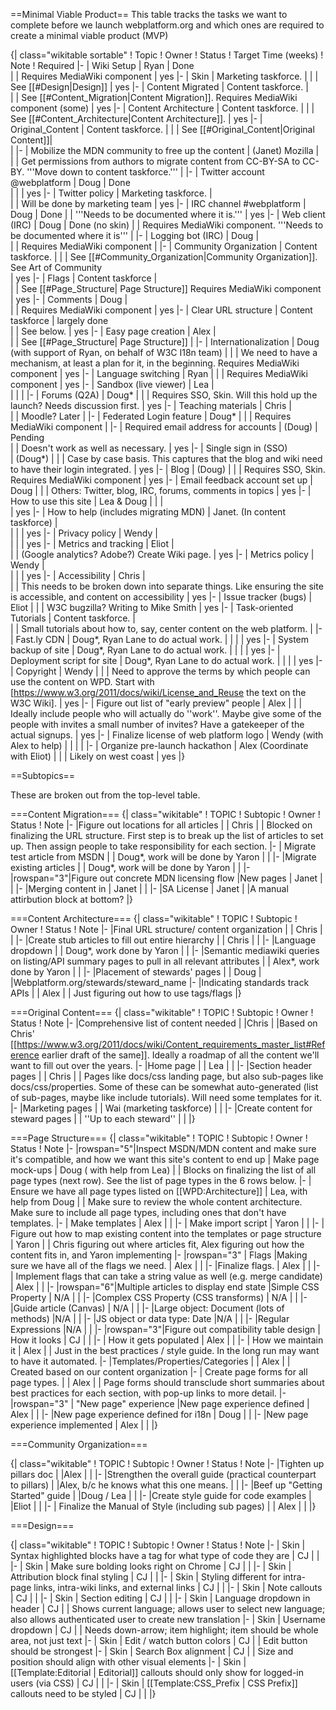 ==Minimal Viable Product==
This table tracks the tasks we want to complete before we launch webplatform.org and which ones are required to create a minimal viable product (MVP) 

{| class="wikitable sortable"
! Topic
! Owner
! Status
! Target Time (weeks)
! Note
! Required 
|-
| Wiki Setup
| Ryan
| Done                                         
| 
| Requires MediaWiki component
| yes
|-
| Skin
| Marketing taskforce. 
| 
| 
| See [[#Design|Design]]
| yes
|-
| Content Migrated
| Content taskforce. 
| 	
| 
| See [[#Content_Migration|Content Migration]]. Requires MediaWiki component (some) 
| yes
|-
| Content Architecture
| Content taskforce. 
|
|
| See [[#Content_Architecture|Content Architecture]].
| yes
|-
| Original_Content
| Content taskforce. 
| 
|
| See [[#Original_Content|Original Content]]| 	 
|
|-
| Mobilize the MDN community to free up the content
| (Janet) Mozilla
| 	
| 
| Get permissions from authors to migrate content from CC-BY-SA to CC-BY. '''Move down to content taskforce.'''
|
|-
| Twitter account @webplatform
| Doug
| Done	
| 
| 
| yes
|-
| Twitter policy 
| Marketing taskforce.
| 	
| 
| Will be done by marketing team
| yes
|-
| IRC channel #webplatform
| Doug
| Done
| 
| '''Needs to be documented where it is.'''
| yes
|-
| Web client (IRC)
| Doug 
| Done (no skin)
| 
| Requires MediaWiki component. '''Needs to be documented where it is'''
| 
|-
| Logging bot (IRC)
| Doug
| 	
| 
| Requires MediaWiki component
| 
|-
| Community Organization
| Content taskforce. 
| 
| 
| See [[#Community_Organization|Community Organization]]. See Art of Community	
| yes
|-
| Flags
| Content taskforce
| 	
| 
| See [[#Page_Structure| Page Structure]] Requires MediaWiki component
| yes
|-
| Comments
| Doug
| 	
| 
| Requires MediaWiki component
| yes
|-
| Clear URL structure
| Content taskforce
| largely done	
| 
| See below.
| yes
|-
| Easy page creation
| Alex
| 	
| 
| See [[#Page_Structure| Page Structure]]
| 
|-
| Internationalization
| Doug (with support of Ryan, on behalf of W3C I18n team)
| 
| 
| We need to have a mechanism, at least a plan for it, in the beginning. Requires MediaWiki component
| yes
|-
| Language switching
| Ryan
| 
| 
| Requires MediaWiki component
| yes
|-
| Sandbox (live viewer)
| Lea
| 	
| 
| 
| 
|-
| Forums (Q2A)
| Doug*
| 
| 
| Requires SSO, Skin. Will this hold up the launch?  Needs discussion first.
| yes
|-
| Teaching materials
| Chris
| 	
| 
| Moodle? Later
| 
|-
| Federated Login feature
| Doug*
| 
| 
| Requires MediaWiki component
| 
|-
| Required email address for accounts
| (Doug)
| Pending	
| 
| Doesn't work as well as necessary.
| yes
|-
| Single sign in (SSO)	
| (Doug*)
| 
| 
| Case by case basis. This captures that the blog and wiki need to have their login integrated.
| yes
|-
| Blog
| (Doug)
| 
| 
| Requires SSO, Skin. Requires MediaWiki component
| yes
|-
| Email feedback account set up
| Doug
|
| 
| Others: Twitter, blog, IRC, forums, comments in topics
| yes
|-
| How to use this site
| Lea & Doug
| 
| 
| 	
| yes
|-
| How to help (includes migrating MDN)
| Janet. (In content taskforce)
| 	
| 
| 
| yes
|-
| Privacy policy
| Wendy
| 	
| 
| 
| yes
|-
| Metrics and tracking 
| Eliot
| 	
| 
| (Google analytics? Adobe?) Create Wiki page.
| yes
|-
| Metrics policy
| Wendy
| 	
| 
| 
| yes
|-
| Accessibility
| Chris
| 	
| 
| This needs to be broken down into separate things. Like ensuring the site is accessible, and content on accessibility
| yes
|-
| Issue tracker (bugs)
| Eliot
| 
| 
| W3C bugzilla? Writing to Mike Smith
| yes
|-
| Task-oriented Tutorials
| Content taskforce.
| 	
| 
| Small tutorials about how to, say, center content on the web platform.
| 
|-
| Fast.ly CDN
| Doug*, Ryan Lane to do actual work.
| 
| 
| 
| yes
|-
| System backup of site
| Doug*, Ryan Lane to do actual work.
| 
| 
| 
| yes
|-
| Deployment script for site
| Doug*, Ryan Lane to do actual work.
| 
| 
| 
| yes
|-
| Copyright
| Wendy
| 
| 
| Need to approve the terms by which people can use the content on WPD. Start with [https://www.w3.org/2011/docs/wiki/License_and_Reuse the text on the W3C Wiki].
| yes
|-
| Figure out list of "early preview" people
| Alex
|
|
| Ideally include people who will actually do ''work''. Maybe give some of the people with invites a small number of invites? Have a gatekeeper of the actual signups.
| yes
|-
| Finalize license of web platform logo
| Wendy (with Alex to help)
|
|
| 
|
|-
| Organize pre-launch hackathon
| Alex (Coordinate with Eliot)
|
|
| Likely on west coast
|  yes
|}

==Subtopics==

These are broken out from the top-level table.




===Content Migration===
{| class="wikitable"
! TOPIC
! Subtopic
! Owner
! Status
! Note
|-
|Figure out locations for all articles
|
| Chris
|
| Blocked on finalizing the URL structure. First step is to break up the list of articles to set up. Then assign people to take responsibility for each section.
|-
| Migrate test article from MSDN
|
| Doug*, work will be done by Yaron 
|
| 
|-
|Migrate existing articles
|
| Doug*, work will be done by Yaron
|
|
|-
|rowspan="3"|Figure out concrete MDN licensing flow
|New pages
| Janet
|
|
|-
|Merging content in
| Janet
|
|
|-
|SA License
| Janet
|
|A manual attirbution block at bottom?
|}

===Content Architecture===
{| class="wikitable"
! TOPIC
! Subtopic
! Owner
! Status
! Note
|-
|Final URL structure/ content organization
|
| Chris
|
|
|-
|Create stub articles to fill out entire hierarchy
|
| Chris
|
|
|-
|Language dropdown
|
| Doug*, work done by Yaron
|
|
|-
|Semantic mediawiki queries on listing/API summary pages to pull in all relevant attributes
|
| Alex*, work done by Yaron
|
|
|-
|Placement of stewards' pages
|
| Doug
|
|Webplatform.org/stewards/steward_name
|-
|Indicating standards track APIs
|
| Alex
|
| Just figuring out how to use tags/flags
|}

===Original Content===
{| class="wikitable"
! TOPIC
! Subtopic
! Owner
! Status
! Note
|-
|Comprehensive list of content needed
|
|Chris
|
|Based on Chris' [[https://www.w3.org/2011/docs/wiki/Content_requirements_master_list#Reference earlier draft of the same]]. Ideally a roadmap of all the content we'll want to fill out over the years.
|-
|Home page
|
| Lea
|
|
|-
|Section header pages
|
| Chris
|
| Pages like docs/css landing page, but also sub-pages like docs/css/properties. Some of these can be somewhat auto-generated (list of sub-pages, maybe like include tutorials). Will need some templates for it.
|-
|Marketing pages
|
| Wai (marketing taskforce)
|
|
|-
|Create content for steward pages
|
| ''Up to each steward''
|
|
|}

===Page Structure===
{| class="wikitable"
! TOPIC
! Subtopic
! Owner
! Status
! Note
|-
|rowspan="5"|Inspect MSDN/MDN content and make sure it's compatible, and how we want this site's content to end up
| Make page mock-ups
| Doug ( with help from Lea)
| 
| Blocks on finalizing the list of all page types (next row). See the list of page types in the 6 rows below.
|- 
| Ensure we have all page types listed on [[WPD:Architecture]]
| Lea, with help from Doug
| 
| Make sure to review the whole content architecture. Make sure to include all page types, including ones that don't have templates.
|-
| Make templates
| Alex
|
| 
|-
| Make import script
| Yaron
|
| 
|-
| Figure out how to map existing content into the templates or page structure
| Yaron
|
| Chris figuring out where articles fit, Alex figuring out how the content fits in, and Yaron implementing
|-
|rowspan="3" | Flags 
|Making sure we have all of the flags we need.
| Alex
|
|
|-
|Finalize flags.
| Alex
|
|
|-
| Implement flags that can take a string value as well (e.g. merge candidate)
| Alex
|
|
|-
|rowspan="6"|Multiple articles to display end state
|Simple CSS Property
| N/A
|
|
|-
|Complex CSS Property (CSS transforms)
| N/A
|
|
|-
|Guide article (Canvas)
| N/A
|
|
|-
|Large object: Document (lots of methods)
|N/A
|
|
|-
|JS object or data type: Date
|N/A
|
|
|-
|Regular Expressions
|N/A
|
|
|-
|rowspan="3"|Figure out compatibility table design
| How it looks
| CJ 
|
| 
|-
| How it gets populated
| Alex
|
| 
|-
| How we maintain it
| Alex
|
| Just in the best practices / style guide. In the long run may want to have it automated.
|-
|Templates/Properties/Categories 
|
| Alex
|
| Created based on our content organization
|-
| Create page forms for all page types.
|
| Alex
|
| Page forms should transclude short summaries about best practices for each section, with pop-up links to more detail.
|-
|rowspan="3" | "New page" experience 
|New page experience defined
| Alex
|
| 
|-
|New page experience defined for i18n
|  Doug
|
| 
|-
|New page experience implemented
| Alex
|
| 
|}

===Community Organization===

{| class="wikitable"
! TOPIC
! Subtopic
! Owner
! Status
! Note
|-
|Tighten up pillars doc
|
|Alex
|
|
|-
|Strengthen the overall guide (practical counterpart to pillars)
|
|Alex, b/c he knows what this one means.
|
|
|-
|Beef up "Getting Started" guide
|
|Doug / Lea
|
|
|-
|Create style guide for code examples
|
|Eliot
|
|
|-
| Finalize the Manual of Style (including sub pages)
|
| Alex
|
|
|}

===Design===

{| class="wikitable"
! TOPIC
! Subtopic
! Owner
! Status
! Note
|-
| Skin
| Syntax highlighted blocks have a tag for what type of code they are
| CJ
| 
| 
|-
| Skin
| Make sure bolding looks right on Chrome
| CJ
| 
| 
|-
| Skin
| Attribution block final styling
| CJ
| 
| 
|-
| Skin
| Styling different for intra-page links, intra-wiki links, and external links
| CJ
| 
| 
|-
| Skin
| Note callouts
| CJ
| 
| 
|-
| Skin
| Section editing
| CJ
| 
| 
|-
| Skin
| Language dropdown in header
| CJ
| 
| Shows current language; allows user to select new language; also allows authenticated user to create new translation
|-
| Skin
| Username dropdown
| CJ
| 
| Needs down-arrow; item highlight; item should be whole area, not just text
|-
| Skin
| Edit / watch button colors
| CJ
| 
| Edit button should be strongest
|-
| Skin
| Search Box alignment
| CJ
| 
| Size and position should align with other visual elements 
|-
| Skin
| [[Template:Editorial | Editorial]] callouts should only show for logged-in users (via CSS)
| CJ
| 
| 
|-
| Skin
| [[Template:CSS_Prefix | CSS Prefix]] callouts need to be styled
| CJ
|
|
|}